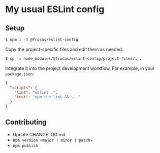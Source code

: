 # My usual ESLint config

## Setup

```sh
$ npm i -D @frosas/eslint-config
```

Copy the project-specific files and edit them as needed:

```sh
$ cp -a node_modules/@frosas/eslint-config/project-files/. .
```

Integrate it into the project development workflow. For example, in your `package.json`:

```json
{
  "scripts": {
    "lint": "eslint .",
    "test": "npm run lint && ..."
  }
}
```

## Contributing

- Update CHANGELOG.md
- `npm version <major | minor | patch>`
- `npm publish`
